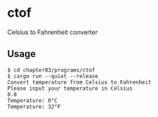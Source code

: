 # ctof

Celsius to Fahrenheit converter

## Usage

```console
$ cd chapter03/programs/ctof
$ cargo run --quiet --release
Convert temperature from Celsius to Fahrenheit
Please input your temperature in Celsius
0.0
Temperature: 0°C
Temperature: 32°F
```
